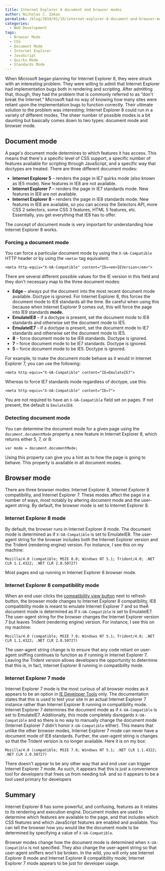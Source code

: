 ```yaml
---
title: Internet Explorer 8 document and browser modes
author: Nicholas C. Zakas
permalink: /blog/2010/01/19/internet-explorer-8-document-and-browser-modes/
categories:
  - Web Development
tags:
  - Browser Mode
  - CSS
  - Document Mode
  - Internet Explorer
  - JavaScript
  - Quirks Mode
  - Standards Mode
---
```

When Microsoft began planning for Internet Explorer 8, they were struck with an interesting problem. They were willing to admit that Internet Explorer had implementation bugs both in rendering and scripting. After admitting that, though, they had the problem that is commonly referred to as &#8220;don't break the Internet.&#8221; Microsoft had no way of knowing how many sites were reliant upon the implementation bugs to function correctly. Their ultimate solution to the problem was interesting: Internet Explorer 8 could run in a variety of different modes. The sheer number of possible modes is a bit daunting but basically comes down to two types: document mode and browser mode.

## Document mode

A page's document mode determines to which features it has access. This means that there's a specific level of CSS support, a specific number of features available for scripting through JavaScript, and a specific way that doctypes are treated. There are three different document modes:

  * **Internet Explorer 5** &#8211; renders the page in IE7 quirks mode (also known as IE5 mode). New features in IE8 are not available.
  * **Internet Explorer 7** &#8211; renders the page in IE7 standards mode. New features in IE8 are not available.
  * **Internet Explorer 8** &#8211; renders the page in IE8 standards mode. New features in IE8 are available, so you can access the Selectors API, more CSS 2 selectors, some CSS 3 features, HTML 5 features, etc. Essentially, you get everything that IE8 has to offer.

The concept of document mode is very important for understanding how Internet Explorer 8 works.

### Forcing a document mode

You can force a particular document mode by using the `X-UA-Compatible` HTTP header or by using the `<meta>` tag equivalent:

    <meta http-equiv="X-UA-Compatible" content="IE=<em>IEVersion</em>">

There are several different possible values for the IE version in this field and they don't necessary map to the three document modes:

  * **Edge** &#8211; always put the document into the most recent document mode available. Doctype is ignored. For Internet Explorer 8, this forces the document mode to IE8 standards all the time. Be careful when using this because when Internet Explorer 9 comes out, this will force the page into IE9 standards **mode.**
  * **EmulateIE8** &#8211; if a doctype is present, set the document mode to IE8 standards and otherwise set the document mode to IE5.
  * **EmulateIE7** &#8211; if a doctype is present, set the document mode to IE7 standards and otherwise set the document mode to IE5.
  * **8** &#8211; force document mode to be IE8 standards. Doctype is ignored.
  * **7** &#8211; force document mode to be IE7 standards. Doctype is ignored.
  * **5** &#8211; force document mode to be IE5. Doctype is ignored.

For example, to make the document mode behave as it would in Internet Explorer 7, you can use the following:

    <meta http-equiv="X-UA-Compatible" content="IE=EmulateIE7">

Whereas to force IE7 standards mode regardless of doctype, use this:

    <meta http-equiv="X-UA-Compatible" content="IE=7">

You are not required to have an `X-UA-Compatible` field set on pages. If not present, the default is `EmulateIE8`.

### Detecting document mode

You can determine the document mode for a given page using the `document.documentMode` property a new feature in Internet Explorer 8, which returns either 5, 7, or 8:

    var mode = document.documentMode;

Using this property can give you a hint as to how the page is going to behave. This property is available in all document modes.

## Browser mode

There are three browser modes: Internet Explorer 8, Internet Explorer 8 compatibility, and Internet Explorer 7. These modes affect the page in a number of ways, most notably by altering document mode and the user-agent string. By default, the browser mode is set to Internet Explorer 8.

### Internet Explorer 8 mode

By default, the browser runs in Internet Explorer 8 mode. The document mode is determined as if `X-UA-Compatible` is set to EmulateIE8. The user-agent string for the browser includes both the Internet Explorer version and the Trident (rendering engine) version. For instance, I see this on my machine:

    Mozilla/4.0 (compatible; MSIE 8.0; Windows NT 5.1; Trident/4.0; .NET CLR 1.1.4322; .NET CLR 2.0.50727)

Most pages end up running in Internet Explorer 8 browser mode.

### Internet Explorer 8 compatibility mode

When an end user clicks the [compatibility view button][1] next to refresh button, the browser mode changes to Internet Explorer 8 compatibility. IE8 compatibility mode is meant to emulate Internet Explorer 7 and so theÂ  document mode is determined as if `X-UA-Compatible` is set to EmulateIE7. The user-agent string for the browser changes the Internet Explorer version 7 but leaves Trident (rendering engine) version. For instance, I see this on my machine:

    Mozilla/4.0 (compatible; MSIE 7.0; Windows NT 5.1; Trident/4.0; .NET CLR 1.1.4322; .NET CLR 2.0.50727)

The user-agent string change is to ensure that any code reliant on user-agent sniffing continues to function as if running in Internet Explorer 7. Leaving the Trident version allows developers the opportunity to determine that this is, in fact, Internet Explorer 8 running in compatibility mode.

### Internet Explorer 7 mode

Internet Explorer 7 mode is the most curious of all browser modes as it appears to be an option in [IE Developer Tools][2] only. The documentation states that this is used to test your site in an actual Internet Explorer 7 instance rather than Internet Explorer 8 running in compatibility mode. Internet Explorer 7 determines the document mode as if `X-UA-Compatible` is set to EmulateIE7. Additionally, this mode completely disregards `X-UA-Compatible` and so there is no way to manually change the document mode (Internet Explorer 7 didn't honor `X-UA-Compatible` either). This means that unlike the other browser modes, Internet Explorer 7 mode can never have a document mode of IE8 standards. Further, the user-agent string is changes so that the Trident version is no longer available. Here it is on my box:

    Mozilla/4.0 (compatible; MSIE 7.0; Windows NT 5.1; .NET CLR 1.1.4322; .NET CLR 2.0.50727)

There doesn't appear to be any other way that and end user can trigger Internet Explorer 7 mode. As such, it appears that this is just a convenience tool for developers that frees us from needing toÂ  and so it appears to be a tool used primary for developers

## Summary

Internet Explorer 8 has some powerful, and confusing, features as it relates to its rendering and execution engine. Document modes are used to determine which features are available to the page, and that includes which CSS features and which JavaScript features are enabled and available. You can tell the browser how you would like the document mode to be determined by specifying a value of `X-UA-Compatible`.

Browser modes change how the document mode is determined when `X-UA-Compatible` is not specified. They also change the user-agent string so that user-agent sniffers won't be broken. In the wild, you will only see Internet Explorer 8 mode and Internet Explorer 8 compatibility mode; Internet Explorer 7 mode appears to be just for developer usage.

 [1]: http://www.microsoft.com/uk/windows/internet-explorer/features/enhanced-navigation.aspx
 [2]: http://msdn.microsoft.com/en-us/library/dd565626%28VS.85%29.aspx#browserModeMenu
